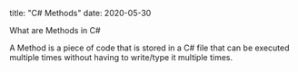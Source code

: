 title: "C# Methods"
date: 2020-05-30

What are Methods in C# 

A Method is a piece of code that is stored in a C# file that can be executed multiple times without having to write/type it multiple times.
